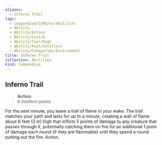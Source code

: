 ```yaml
---
aliases:
  - Inferno Trail
tags:
  - Compendium/CSRD/en/Abilities
  - Ability
  - Ability/Action
  - Ability/Cost/6
  - Ability/Tier/High
  - Ability/Pool/Intellect
  - Ability/Categories/Environment
title: Inferno Trail
collection: Abilities
kind: Compendium
---
```

## Inferno Trail  
>**Action**  
>6 Intellect points
  
For the next minute, you leave a trail of flame in your wake. The trail matches your path and lasts for up to a minute, creating a wall of flame about 6 feet (2 m) high that inflicts 5 points of damage to any creature that passes through it, potentially catching them on fire for an additional 1 point of damage each round (if they are flammable) until they spend a round putting out the fire. Action.